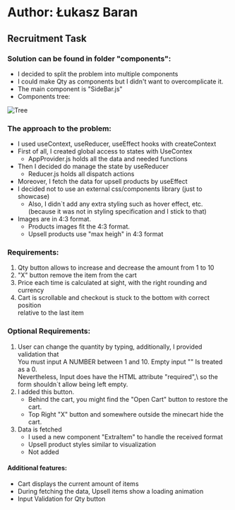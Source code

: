# Author: Łukasz Baran

## Recruitment Task

### Solution can be found in folder "components":

- I decided to split the problem into multiple components 
- I could make Qty as components but I didn't want to overcomplicate it. 
- The main component is "SideBar.js"
- Components tree:


![Tree](https://github.com/lukasz-b96/Job-1-Task/blob/main/Tree.png)

### The approach to the problem:

- I used useContext, useReducer, useEffect hooks with createContext
- First of all, I created global access to states with UseContex
    - AppProvider.js holds all the data and needed functions 
- Then I decided do manage the state by useReducer
    - Reducer.js holds all dispatch actions  
- Moreover, I fetch the data for upsell products by useEffect
- I decided not to use an external css/components library (just to showcase)
  - Also, I didn`t add any extra styling such as hover effect, etc.
    (because it was not in styling specification and I stick to that)
- Images are in 4:3 format. 
  - Products images fit the 4:3 format. 
  - Upsell products use "max heigh" in 4:3 format

### Requirements:
1. Qty button allows to increase and decrease the amount from 1 to 10
2. "X" button remove the item from the cart
3. Price each time is calculated at sight, with the right rounding and currency
4. Cart is scrollable and checkout is stuck to the bottom with correct position\
    relative to the last item


### Optional Requirements:
1. User can change the quantity by typing, additionally, I provided validation that\
    You must input A NUMBER between 1 and 10. Empty input "" Is treated as a 0.\
    Nevertheless, Input does have the HTML attribute "required",\ 
    so the form shouldn`t allow being left empty. 
2. I added this button. 
    - Behind the cart, you might find the "Open Cart" button to restore the cart.
    - Top Right "X" button and somewhere outside the minecart hide the cart.
3. Data is fetched 
   - I used a new component "ExtraItem" to handle the received format
   - Upsell product styles similar to visualization
   - Not added 
#### Additional features:
- Cart displays the current amount of items
- During fetching the data, Upsell items show a loading animation
- Input Validation for Qty button

